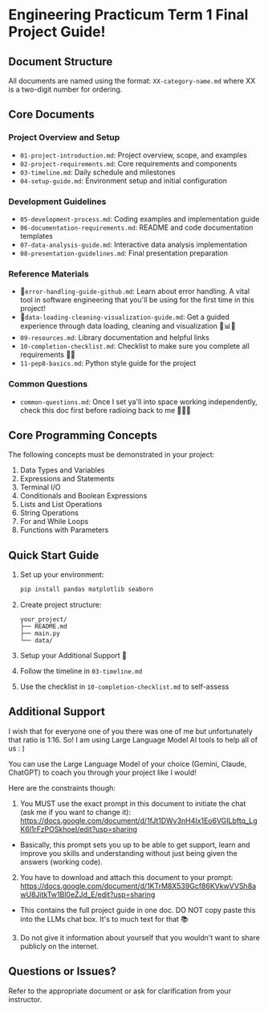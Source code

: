 # Engineering Practicum Term 1 Final Project Guide!

## Document Structure
All documents are named using the format: `XX-category-name.md` where XX is a two-digit number for ordering.

## Core Documents

### Project Overview and Setup
- `01-project-introduction.md`: Project overview, scope, and examples
- `02-project-requirements.md`: Core requirements and components
- `03-timeline.md`: Daily schedule and milestones
- `04-setup-guide.md`: Environment setup and initial configuration

### Development Guidelines
- `05-development-process.md`: Coding examples and implementation guide
- `06-documentation-requirements.md`: README and code documentation templates
- `07-data-analysis-guide.md`: Interactive data analysis implementation
- `08-presentation-guidelines.md`: Final presentation preparation

### Reference Materials
- 🔆`error-handling-guide-github.md`: Learn about error handling. A vital tool in software engineering that you'll be using for the first time in this project!
- 🔆`data-loading-cleaning-visualization-guide.md`: Get a guided experience through data loading, cleaning and visualization 🐼📊✨
- `09-resources.md`: Library documentation and helpful links
- `10-completion-checklist.md`: Checklist to make sure you complete all requirements 🙌🏾
- `11-pep8-basics.md`: Python style guide for the project

### Common Questions
- `common-questions.md`: Once I set ya'll into space working independently, check this doc first before radioing back to me 🚀🧑‍🚀

## Core Programming Concepts
The following concepts must be demonstrated in your project:

1. Data Types and Variables
2. Expressions and Statements
3. Terminal I/O
4. Conditionals and Boolean Expressions
5. Lists and List Operations
6. String Operations
7. For and While Loops
8. Functions with Parameters

## Quick Start Guide

1. Set up your environment:
   ```bash
   pip install pandas matplotlib seaborn
   ```

2. Create project structure:
   ```
   your_project/
   ├── README.md
   ├── main.py
   └── data/
   ```

3. Setup your Additional Support 🤖

4. Follow the timeline in `03-timeline.md`

5. Use the checklist in `10-completion-checklist.md` to self-assess

## Additional Support
I wish that for everyone one of you there was one of me but unfortunately that ratio is 1:16. So! I am using Large Language Model AI tools to help all of us : )

You can use the Large Language Model of your choice (Gemini, Claude, ChatGPT) to coach you through your project like I would!

Here are the constraints though:
1. You MUST use the exact prompt in this document to initiate the chat (ask me if you want to change it): https://docs.google.com/document/d/1fJt1DWv3nH4Ix1Eo6VGILbftq_LgK6l1rFzPOSkhoeI/edit?usp=sharing
- Basically, this prompt sets you up to be able to get support, learn and improve you skills and understanding without just being given the answers (working code).

2. You have to download and attach this document to your prompt: https://docs.google.com/document/d/1KTrM8X539Gcf86KVkwVVSh8awU8JitkTw1Bl0eZJd_E/edit?usp=sharing
- This contains the full project guide in one doc. DO NOT copy paste this into the LLMs chat box. It's to much text for that 📚

3. Do not give it information about yourself that you wouldn't want to share publicly on the internet.

## Questions or Issues?
Refer to the appropriate document or ask for clarification from your instructor.

